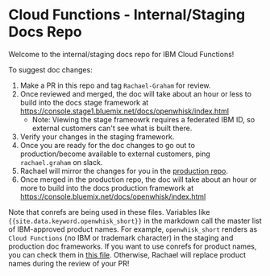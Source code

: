 # Cloud Functions - Internal/Staging Docs Repo

Welcome to the internal/staging docs repo for IBM Cloud Functions!

To suggest doc changes:
1. Make a PR in this repo and tag `Rachael-Graham` for review.
2. Once reviewed and merged, the doc will take about an hour or less to build into the docs stage framework at https://console.stage1.bluemix.net/docs/openwhisk/index.html
    * Note: Viewing the stage frameowrk requires a federated IBM ID, so external customers can't see what is built there.
3. Verify your changes in the staging framework.
4. Once you are ready for the doc changes to go out to production/become available to external customers, ping `rachael.graham` on slack.
5. Rachael will mirror the changes for you in the [production repo](https://github.com/IBM-Bluemix-Docs/openwhisk).
6. Once merged in the production repo, the doc will take about an hour or more to build into the docs production framework at https://console.bluemix.net/docs/openwhisk/index.html

Note that conrefs are being used in these files. Variables like `{{site.data.keyword.openwhisk_short}}` in the markdown call the master list of IBM-approved product names. For example, `openwhisk_short` renders as `Cloud Functions` (no IBM or trademark character) in the staging and production doc frameworks. 
If you want to use conrefs for product names, you can check them in [this file](https://github.ibm.com/Bluemix-Docs/docs-build/blob/master/markdown/cloudoeconrefs.yml#L796). Otherwise, Rachael will replace product names during the review of your PR!
